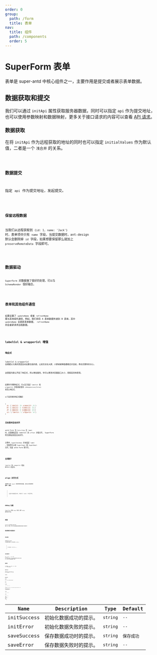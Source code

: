 ```yaml
---
order: 0
group:
  path: /form
  title: 表单
nav:
  title: 组件
  path: /components
  order: 5
---
```


# SuperForm 表单

表单是 super-antd 中核心组件之一，主要作用是提交或者展示表单数据。

## 数据获取和提交

我们可以通过 `initApi` 属性获取服务器数据，同时可以指定 `api` 作为提交地址，也可以使用参数映射和数据映射，更多关于接口请求的内容可以查看 [API 请求](/guide/concept/api)。

### 数据获取

在将 `initApi` 作为远程获取的地址的同时也可以指定 `initialValues` 作为默认值，二者是一个 `浅合并` 的关系。

<code src="./__demos__/form/data_request.tsx" />

### 数据提交

指定 `api` 作为提交地址，发起提交。

<code src="./__demos__/form/data_submit.tsx" />

### 保留远程数据

当我们从远程获取到 `{id: 1, name: 'Jack'}` 时，表单项中只有 `name` 字段，当提交数据时，ant-design 默认会删除掉 `id` 字段，如果想要保留那么就加上 `preserveRemoteData` 字段即可。

<code src="./__demos__/form/preserveRemoteData.tsx" />

## 数据驱动

`SuperForm` 对数据做了很好的处理，可以与 `SchemaRender` 很好融合。

<code src="./__demos__/form/schema.tsx" />

## 表单和其他组件通信

如果设置了 `updateName` 或者 `refreshName` 既与其他组件通信，例如，我们用将 A 表单数据传递到 B 表单。其中 `updateName` 会更新表单数据， `refreshName` 则会重新请求远程数据。

<code src="./__demos__/form/communication.tsx" />

## labelCol & wrapperCol 增强

### 响应式

labelCol & wrapperCol 会根据父元素的宽度自动设置合适的值，让其无论在大屏、小屏或者弹窗都能应对自如，再也无需你的关心。

这里因为默认开启了响应式，所以增加属性，你可以更改浏览器窗口大小，观察其具体表现。

<code src="./__demos__/form/col_response.tsx" />

如果你不想要响应式，可以自己指定 `labelCol` 和 `wrapperCol` 的值或者使用 `isResponsive={false}` 来禁止响应式。

以下是具体的响应式数据：

```js | pure
{
  sm: { labelCol: 24, wrapperCol: 24 },
  md: { labelCol: 4, wrapperCol: 16 },
  lg: { labelCol: 4, wrapperCol: 14 },
  xl: { labelCol: 3, wrapperCol: 12 },
  xxl: { labelCol: 2, wrapperCol: 10 }
}
```

### 无标签时自动对齐

antd Form 当 `Form.Item` 无 `label` 时，还需要指定其 labelCol 的 `offset` 才能对齐， SuperForm 则无需指定就会自动对齐。

示例中，`SuperCheckbox` 并未指定 `label` ，但依然可以和 `SuperInput` 和 `SuperEmail` 对齐，但是 antd Form 则不齐。

<code src="./__demos__/form/col_align.tsx" />

### 支持数字

`labelCol` 和 `wrapperCol` 增加 `数字形式` 的支持。

<code src="./__demos__/form/col_num.tsx" />

## align 对齐方式

表单除了有 `layout` 这样的布局功能，还可以将表单项 **居中**、**居右**。

> 当居中或者居右时，响应式 label 不起作用。

<code src="./__demos__/form/align.tsx" />

## debug 功能

SuperForm 增加 `debug` 功能，通过 `debug` 属性即可开启。

<code src="./__demos__/form/debug.tsx" />

## 按钮

`SuperForm` 默认显示 `提交` 和 `重置` 两个按钮，我们可以通过属性控制更多按钮行为和样式：

### 更改按钮文本或者样式

<code src="./__demos__/form/btn_style.tsx" />

### 更多按钮

如果仅是 `提交`、`重置` 无法满足你的需求，还可以使用 `extraBtns`。

> 因为是数组，别忘记加 key ~

<code src="./__demos__/form/btn_extra.tsx" />

### 支持对象形式

对于 `submitBtn` 、`resetBtn` 和 `extraBtns` 除了支持字符串形式，还可以使用对象的形式定义按钮，或者 `Button` 实例，甚至是两者混用，例如：

<code src="./__demos__/form/btn_object.tsx" />

### 隐藏按钮

我们只需要给 `resetBtn` 或者 `submitBtn` 设置为 `false`，就可以将其隐藏。

<code src="./__demos__/form/btn_visible.tsx" />

### 按钮对齐方式

按钮默认是 `居左`，当然也可以做到 `居右` 和 `居中`，我们只需要设置 `btn.btnsAlign` 即可。

<code src="./__demos__/form/btn_align.tsx" />

### 完全自定义

<code src="./__demos__/form/btn_render.tsx" />

## 提交后的行为

### 重置表单

通过 `resetAfterSubmit` 属性即可在提交表单后重置表单。

<code src="./__demos__/form/action_reset.tsx" />

### 跳转页面

<code src="./__demos__/form/action_redirect.tsx" />

## 持久化数据

> 警告：此属性必须设置 `name` 属性。

表单默认在重置之后（切换页面、弹框中表单关闭表单），会自动清空掉表单中的所有数据，如果你想持久化保留当前表单项的数据而不清空它，那么配置 `persistData` 属性。

并且默认情况下，提交成功后，会清空该缓存，既 `clearPersistDataAfterSubmit` 默认为 `true`，如果想在提交成功后仍然保留，可以配置 `clearPersistDataAfterSubmit` 为 `false`

<code src="./__demos__/form/persistData.tsx" />

## 全表单禁用

只要在 `SuperForm` 上设置 `disabled` 即可。

<code src="./__demos__/form/disabled.tsx" />

## 全表单只读

只要在 `SuperForm` 上设置 `readonly` 即可。

<code src="./__demos__/form/readonly.tsx" />

## 全局隐藏标签

如果想隐藏所有标签，则可以设置 `hideLabel` 属性。

<code src="./__demos__/form/hideLabel.tsx" />

## 取消自动 placeholder

`SuperFormItem` 会自动添加 `placeholder`，如果不需要这个功能，可以设置 `autoPlaceholder` 为 `false`。

<code src="./__demos__/form/placeholder.tsx" />

## 节流函数时间

为了提升性能，我们可以通过设置 `throttleTimeout` 来调节节流函数的时间。

<code src="./__demos__/form/throttleTimeout.tsx" />

<API src="./__demos__/form/types.tsx"></API>

更多属性请查看 ant-design 的 [Form](https://ant.design/components/form-cn/#API)。

### ServiceMessageType

| Name        | Description            | Type     | Default    |
| ----------- | ---------------------- | -------- | ---------- |
| initSuccess | 初始化数据成功的提示。 | `string` | `--`       |
| initError   | 初始化数据失败的提示。 | `string` | `--`       |
| saveSuccess | 保存数据成功时的提示。 | `string` | `保存成功` |
| saveError   | 保存数据失败时的提示。 | `string` | `--`       |
